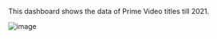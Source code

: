 This dashboard shows the data of Prime Video titles till 2021. 

![image](https://github.com/user-attachments/assets/9616e835-46ca-477d-8d9d-560f739f676a)
